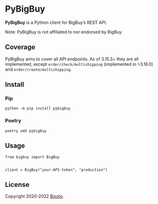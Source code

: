 # PyBigBuy

**PyBigBuy** is a Python client for BigBuy’s REST API.

Note: PyBigBuy is not affiliated to nor endorsed by BigBuy.

## Coverage

PyBigBuy aims to cover all API endpoints. As of 3.15.3+ they are all implemented, except `order/check/multishipping`
(implemented in >3.16.0) and `order/create/multishipping`.

## Install

### Pip

    python -m pip install pybigbuy

### Poetry

    poetry add pybigbuy

## Usage

```python3
from bigbuy import BigBuy


client = BigBuy("your-API-token", "production")
```

## License

Copyright 2020-2022 [Bixoto](https://bixoto.com/).
